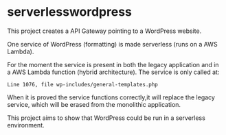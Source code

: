 # serverlesswordpress

This project creates a API Gateway pointing to a WordPress website.

One service of WordPress (formatting) is made serverless (runs on a AWS Lambda).

For the moment the service is present in both the legacy application and in a AWS Lambda function (hybrid architecture).
The service is only called at:

    Line 1076, file wp-includes/general-templates.php

When it is proved the service functions correctly,it will replace the legacy service, which will be erased from the monolithic application.

This project aims to show that WordPress could be run in a serverless environment.